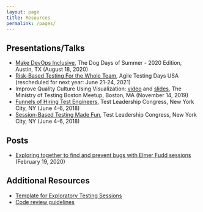 ```yaml
---
layout: page
title: Resources
permalink: /pages/
---
```

## Presentations/Talks

* [Make DevOps Inclusive](https://www.slideshare.net/BertoldKolics/make-devops-inclusive), The Dog Days of Summer - 2020 Edition, Austin, TX (August 18, 2020)
* [Risk-Based Testing For the Whole Team](https://agiletestingdays.us/session/risk-based-testing-for-the-whole-team/), Agile Testing Days USA (rescheduled for next year: June 21-24, 2021)
* Improve Quality Culture Using Visualization: [video](https://youtu.be/iBMiv4uV4Q4) and [slides](https://www.slideshare.net/BertoldKolics/improve-quality-culture-using-visualization-193999778), The Ministry of Testing Boston Meetup, Boston, MA (November 14, 2019)
* [Funnels of Hiring Test Engineers](https://www.slideshare.net/BertoldKolics/funnels-of-hiring-test-engineers-100978729), Test Leadership Congress, New York City, NY (June 4-6, 2018)
* [Session-Based Testing Made Fun](https://www.slideshare.net/BertoldKolics/session-based-testing-made-fun-100978314), Test Leadership Congress, New York City, NY (June 4-6, 2018)

## Posts

* [Exploring together to find and prevent bugs with Elmer Fudd sessions](https://www.mabl.com/blog/exploring-together-to-find-and-prevent-bugs-with-elmer-fudd-sessions) (February 19, 2020)

## Additional Resources

* [Template for Exploratory Testing Sessions](/pages/exploratorytesting.html)
* [Code review guidelines](/pages/codereview.html)

